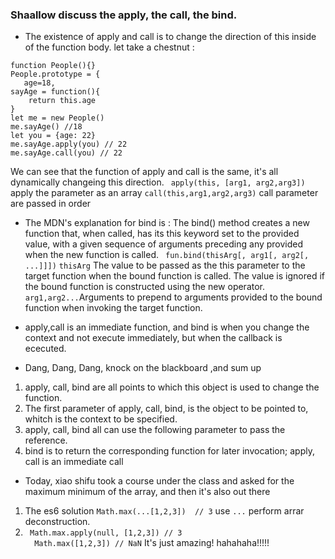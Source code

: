 ### Shaallow discuss the apply, the call, the bind.
- The existence of apply and call is to change the direction of this inside of the function body. let take a chestnut :
``` 
function People(){}
People.prototype = {
   age=18,
sayAge = function(){
    return this.age
}
let me = new People()
me.sayAge() //18
let you = {age: 22}
me.sayAge.apply(you) // 22
me.sayAge.call(you) // 22
```
We can see that the function of apply and call is the same, it's all dynamically changeing this direction.
`  apply(this, [arg1, arg2,arg3])  `
apply the parameter as an array
` call(this,arg1,arg2,arg3) `
call parameter are passed in order
- The MDN's explanation for bind is : The bind() method creates a new function that, when called, has its this keyword set to the provided value, with a given sequence of arguments preceding any provided when the new function is called.
` fun.bind(thisArg[, arg1[, arg2[, ...]]])`
` thisArg ` The value to be passed as the this parameter to the target function when the bound function is called. The value is ignored if the bound function is constructed using the new operator.
` arg1,arg2... `Arguments to prepend to arguments provided to the bound function when invoking the target function.
- apply,call is an immediate function, and bind is when you change the context and not execute immediately, but when the callback is ececuted.

- Dang, Dang, Dang, knock on the blackboard ,and sum up
 1. apply, call, bind are all points to which this object is used to change the function.
 2. The first parameter of apply, call, bind, is the object to be pointed to, whitch is the context to be specified.
 3. apply, call, bind all can use the following parameter to pass the reference.
 4. bind is to return the corresponding function for later invocation; apply, call is an immediate call
- Today, xiao shifu took a course under the class and asked for the maximum minimum of the array, and then it's also out there
 1. The es6 solution ` Math.max(...[1,2,3])  // 3 `   use ` ... ` perform arrar deconstruction.
  2. `  Math.max.apply(null, [1,2,3]) // 3 `  
     `  Math.max([1,2,3]) // NaN`  It's just amazing! hahahaha!!!!!